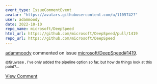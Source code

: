```yaml
---
event_type: IssueCommentEvent
avatar: "https://avatars.githubusercontent.com/u/1105742?"
user: adammoody
date: 2022-10-10
repo_name: microsoft/DeepSpeed
html_url: https://github.com/microsoft/DeepSpeed/pull/1419
repo_url: https://github.com/microsoft/DeepSpeed
---
```


<a href='https://github.com/adammoody' target='_blank'>adammoody</a> commented on issue <a href='https://github.com/microsoft/DeepSpeed/pull/1419' target='_blank'>microsoft/DeepSpeed#1419</a>.

<small>@tjruwase , I've only added the pipeline option so far, but how do things look at this point?...</small>

<a href='https://github.com/microsoft/DeepSpeed/pull/1419' target='_blank'>View Comment</a>